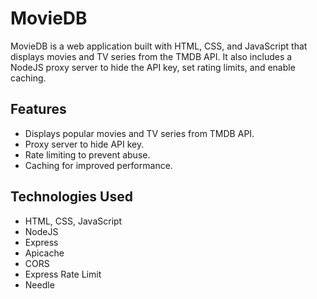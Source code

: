 # MovieDB

MovieDB is a web application built with HTML, CSS, and JavaScript that displays movies and TV series from the TMDB API. It also includes a NodeJS proxy server to hide the API key, set rating limits, and enable caching.

## Features

- Displays popular movies and TV series from TMDB API.
- Proxy server to hide API key.
- Rate limiting to prevent abuse.
- Caching for improved performance.

## Technologies Used

- HTML, CSS, JavaScript
- NodeJS
- Express
- Apicache
- CORS
- Express Rate Limit
- Needle